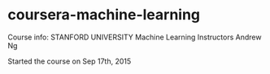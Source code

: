 # coursera-machine-learning
Course info:
STANFORD UNIVERSITY
Machine Learning
Instructors Andrew Ng

Started the course on Sep 17th, 2015

